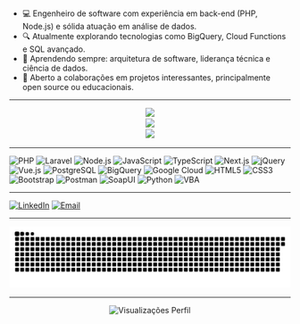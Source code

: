 - 💻 Engenheiro de software com experiência em back-end (PHP, Node.js) e sólida atuação em análise de dados.
- 🔍 Atualmente explorando tecnologias como BigQuery, Cloud Functions e SQL avançado.
- 🌱 Aprendendo sempre: arquitetura de software, liderança técnica e ciência de dados.
- 🤝 Aberto a colaborações em projetos interessantes, principalmente open source ou educacionais.

---

<div align="center">
  <a href="https://github.com/DiegoBarth">
    <img width="400em" src="https://github-readme-stats-bice-one-45.vercel.app/api/top-langs/?username=DiegoBarth&layout=compact&langs_count=7&theme=vision-friendly-dark"/>
  </a>
</div>
<div align="center">
  <a href="https://github.com/DiegoBarth">
    <img width="400em" src="https://github-readme-stats-bice-one-45.vercel.app/api?username=DiegoBarth&show_icons=true&theme=vision-friendly-dark&include_all_commits=true&count_private=true"/>
  </a>
</div>
<div align="center">
    <a href="https://github.com/DiegoBarth">
    <img width="400em" src="https://github-readme-streak-stats.herokuapp.com/?user=DiegoBarth&theme=vision-friendly-dark&hide_border=false"/>
  </a>
</div>

---

![PHP](https://img.shields.io/badge/PHP-777BB4?style=for-the-badge&logo=php&logoColor=white)
![Laravel](https://img.shields.io/badge/Laravel-FF2D20?style=for-the-badge&logo=laravel&logoColor=white)
![Node.js](https://img.shields.io/badge/Node.js-339933?style=for-the-badge&logo=node.js&logoColor=white)
![JavaScript](https://img.shields.io/badge/JavaScript-F7DF1E?style=for-the-badge&logo=javascript&logoColor=black)
![TypeScript](https://img.shields.io/badge/TypeScript-3178C6?style=for-the-badge&logo=typescript&logoColor=white)
![Next.js](https://img.shields.io/badge/Next.js-000000?style=for-the-badge&logo=next.js&logoColor=white)
![jQuery](https://img.shields.io/badge/jQuery-0769AD?style=for-the-badge&logo=jquery&logoColor=white)
![Vue.js](https://img.shields.io/badge/Vue.js-4FC08D?style=for-the-badge&logo=vue.js&logoColor=white)
![PostgreSQL](https://img.shields.io/badge/PostgreSQL-336791?style=for-the-badge&logo=postgresql&logoColor=white)
![BigQuery](https://img.shields.io/badge/BigQuery-669DF6?style=for-the-badge&logo=googlebigquery&logoColor=white)
![Google Cloud](https://img.shields.io/badge/Google%20Cloud-4285F4?style=for-the-badge&logo=googlecloud&logoColor=white)
![HTML5](https://img.shields.io/badge/HTML5-E34F26?style=for-the-badge&logo=html5&logoColor=white)
![CSS3](https://img.shields.io/badge/CSS3-1572B6?style=for-the-badge&logo=css3&logoColor=white)
![Bootstrap](https://img.shields.io/badge/Bootstrap-7952B3?style=for-the-badge&logo=bootstrap&logoColor=white)
![Postman](https://img.shields.io/badge/Postman-FF6C37?style=for-the-badge&logo=postman&logoColor=white)
![SoapUI](https://img.shields.io/badge/SoapUI-6CB33F?style=for-the-badge&logo=soapui&logoColor=white)
![Python](https://img.shields.io/badge/Python-3776AB?style=for-the-badge&logo=python&logoColor=white)
![VBA](https://img.shields.io/badge/VBA-000000?style=for-the-badge&logo=visualbasic&logoColor=white)

---

   [![LinkedIn](https://img.shields.io/badge/-LinkedIn-blue?style=for-the-badge&logo=linkedin&logoColor=white)](https://br.linkedin.com/in/diegoalexbarth)
   [![Email](https://img.shields.io/badge/-Email-c14438?style=for-the-badge&logo=gmail&logoColor=white)](mailto:d.alexbarth@gmail.com)

---

<picture>
  <source media="(prefers-color-scheme: dark)" srcset="https://raw.githubusercontent.com/DiegoBarth/DiegoBarth/output/github-contribution-grid-snake-dark.svg">
  <source media="(prefers-color-scheme: light)" srcset="https://raw.githubusercontent.com/DiegoBarth/DiegoBarth/output/github-contribution-grid-snake.svg">
  <img alt="github contribution grid snake animation" src="https://raw.githubusercontent.com/DiegoBarth/DiegoBarth/output/github-contribution-grid-snake.svg">
</picture>

---

<p align="center">
  <img src="https://komarev.com/ghpvc/?username=DiegoBarth&style=flat-square&color=green" alt="Visualizações Perfil"/>
</p>